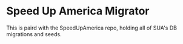 # Speed Up America Migrator

This is paird with the SpeedUpAmerica repo, holding all of SUA's DB migrations and seeds.
